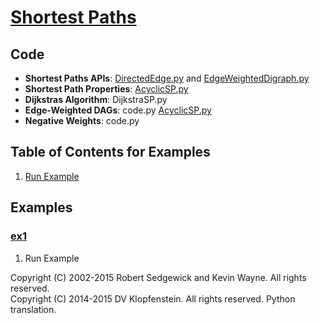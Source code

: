 # [Shortest Paths](http://algs4.cs.princeton.edu/44sp)

## Code
  * **Shortest Paths APIs**:
    [DirectedEdge.py](../py/AlgsSedgewickWayne/DirectedEdge.py) and
    [EdgeWeightedDigraph.py](../py/AlgsSedgewickWayne/EdgeWeightedDigraph.py)    
  * **Shortest Path Properties**:
    [AcyclicSP.py](../py/AlgsSedgewickWayne/AcyclicSP.py)
  * **Dijkstras Algorithm**:
    DijkstraSP.py
  * **Edge-Weighted DAGs**: code.py
    [AcyclicSP.py](../py/AlgsSedgewickWayne/AcyclicSP.py)
  * **Negative Weights**: code.py

## Table of Contents for Examples
  1. [Run Example](#ex1)

## Examples 
### [ex1](#table-of-contents-for-examples)
1. Run Example

Copyright (C) 2002-2015 Robert Sedgewick and Kevin Wayne.  All rights reserved.    
Copyright (C) 2014-2015 DV Klopfenstein. All rights reserved. Python translation.    
